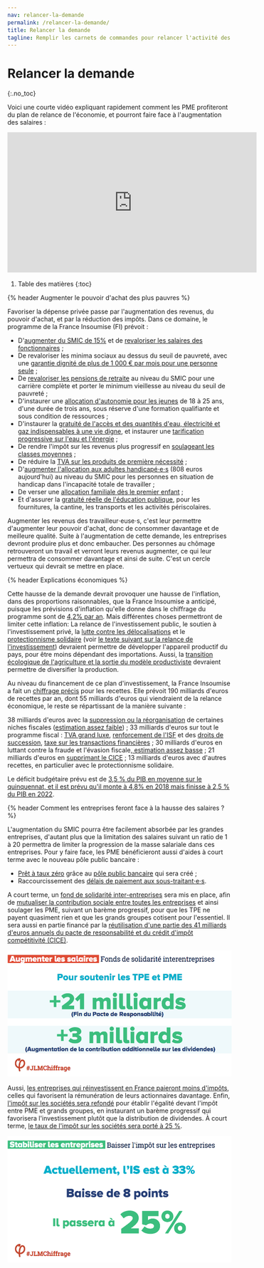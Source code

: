 ```yaml
---
nav: relancer-la-demande
permalink: /relancer-la-demande/
title: Relancer la demande
tagline: Remplir les carnets de commandes pour relancer l'activité des entreprises
---
```


# Relancer la demande
{:.no_toc}

Voici une courte vidéo expliquant rapidement comment les PME profiteront du plan de relance de l'économie, et pourront faire face à l'augmentation des salaires :

<iframe width="560" height="315" src="https://www.youtube.com/embed/fQJFUQzAa2g" frameborder="0" allowfullscreen></iframe>


1. Table des matières
{:toc}

{% header Augmenter le pouvoir d'achat des plus pauvres %}

Favoriser la dépense privée passe par l'augmentation des revenus, du pouvoir d'achat, et par la réduction des impôts. Dans ce domaine, le programme de la France Insoumise (FI) prévoit :

- D'[augmenter du SMIC de 15%](https://laec.fr/s30m1) et de [revaloriser les salaires des fonctionnaires](https://laec.fr/s30m2) ;
- De revaloriser les minima sociaux au dessus du seuil de pauvreté, avec une [garantie dignité de plus de 1 000 € par mois pour une personne seule](https://avenirencommun.fr/le-livret-pauvrete/) ;
- De [revaloriser les pensions de retraite](https://laec.fr/s31m2) au niveau du SMIC pour une carrière complète et porter le minimum vieillesse au niveau du seuil de pauvreté ;
- D'instaurer une [allocation d'autonomie pour les jeunes](https://laec.fr/s27m1) de 18 à 25 ans, d'une durée de trois ans, sous réserve d'une formation qualifiante et sous condition de ressources ;
- D'instaurer la [gratuité de l'accès et des quantités d'eau, électricité et gaz indispensables à une vie digne](https://laec.fr/s33m5), et instaurer une [tarification progressive sur l'eau et l'énergie](https://laec.fr/s43m1) ;
- De rendre l'impôt sur les revenus plus progressif en [soulageant les classes moyennes](https://laec.fr/s36m1) ;
- De réduire la [TVA sur les produits de première nécessité](https://laec.fr/s36m6) ;
- D'[augmenter l'allocation aux adultes handicapé⋅e⋅s](https://laec.fr/s68m3) (808 euros aujourd'hui) au niveau du SMIC pour les personnes en situation de handicap dans l'incapacité totale de travailler ;
- De verser une [allocation familiale dès le premier enfant](https://laec.fr/s72m1) ;
- Et d'assurer la [gratuité réelle de l'éducation publique](https://laec.fr/s73m3), pour les fournitures, la cantine, les transports et les activités périscolaires.


Augmenter les revenus des travailleur⋅euse⋅s, c'est leur permettre d'augmenter leur pouvoir d'achat, donc de consommer davantage et de meilleure qualité. Suite à l'augmentation de cette demande, les entreprises devront produire plus et donc embaucher. Des personnes au chômage retrouveront un travail et verront leurs revenus augmenter, ce qui leur permettra de consommer davantage et ainsi de suite. C'est un cercle vertueux qui devrait se mettre en place.

{% header Explications économiques %}

Cette hausse de la demande devrait provoquer une hausse de l'inflation, dans des proportions raisonnables, que la France Insoumise a anticipé, puisque les prévisions d'inflation qu'elle donne dans le chiffrage du programme sont de [4,2% par an](https://fr.scribd.com/document/339809194/Chiffrage-projet-France-insoumise). Mais différentes choses permettront de limiter cette inflation: La relance de l'investissement public, le soutien à l'investissement privé, la [lutte contre les délocalisations](https://laec.fr/s23) et le [protectionnisme solidaire](https://laec.fr/s17) (voir [le texte suivant sur la relance de l'investissement](https://patrons.insoumis.info/relancer-l-investissement)) devraient permettre de développer l'appareil productif du pays, pour être moins dépendant des importations. Aussi, la [transition écologique de l'agriculture et la sortie du modèle productiviste](https://laec.fr/s46) devraient permettre de diversifier la production.


Au niveau du financement de ce plan d'investissement, la France Insoumise a fait un [chiffrage précis](https://www.youtube.com/watch?v=T7b67QCjibc) pour les recettes. Elle prévoit 190 milliards d'euros de recettes par an, dont 55 milliards d'euros qui viendraient de la relance économique, le reste se répartissant de la manière suivante :

38 milliards d'euros avec la [suppression ou la réorganisation](https://laec.fr/s36m2) de certaines niches fiscales ([estimation assez faible](http://www.lefigaro.fr/conjoncture/2015/10/07/20002-20151007ARTFIG00017-la-fin-de-la-prime-pour-l-emploi-va-reduire-le-cout-des-niches-fiscales.php)) ;
33 milliards d'euros sur tout le programme fiscal : [TVA grand luxe](https://laec.fr/s36m6), [renforcement de l'ISF](https://laec.fr/s36m4) et des [droits de succession](https://laec.fr/s36m5), [taxe sur les transactions financières](https://laec.fr/s19m3) ;
30 milliards d'euros en luttant contre la fraude et l'évasion fiscale,[ estimation assez basse](https://www.challenges.fr/economie/l-evasion-fiscale-coute-a-la-france-entre-40-et-60-milliards-d-euros-par-an_26100) ;
21 milliards d'euros en [supprimant le CICE](https://laec.fr/s18m2) ;
13 milliards d'euros avec d'autres recettes, en particulier avec le protectionnisme solidaire.

Le déficit budgétaire prévu est de [3,5 % du PIB en moyenne sur le quinquennat, et il est prévu qu'il monte à 4,8% en 2018 mais finisse à 2,5 % du PIB en 2022](http://www.latribune.fr/economie/presidentielle-2017/melenchon-ou-la-relance-par-l-investissement-public-684971.html).


{% header Comment les entreprises feront face à la hausse des salaires ? %}


L'augmentation du SMIC pourra être facilement absorbée par les grandes entreprises, d'autant plus que la limitation des salaires suivant un ratio de 1 à 20 permettra de limiter la progression de la masse salariale dans ces entreprises.
Pour y faire face, les PME bénéficieront aussi d'aides à court terme avec le nouveau pôle public bancaire :

- [Prêt à taux zéro](https://laec.fr/s21m3) grâce au [pôle public bancaire](https://avenirencommun.fr/le-livret-banques/) qui sera créé ;
- Raccourcissement des [délais de paiement aux sous-traitant⋅e⋅s](https://laec.fr/s21m5).

A court terme, un [fond de solidarité inter-entreprises](https://laec.fr/s21m6) sera mis en place, afin de [mutualiser la contribution sociale entre toutes les entreprises](https://avenirencommun.fr/livret-produire-france/) et ainsi soulager les PME, suivant un barème progressif, pour que les TPE ne payent quasiment rien et que les grands groupes cotisent pour l'essentiel. Il sera aussi en partie financé par la [réutilisation d'une partie des 41 milliards d'euros annuels du pacte de responsabilité et du crédit d'impôt compétitivité (CICE)](https://laec.fr/s18m2).

![Fond de solidarité inter-entreprises](/assets/fonds-de-solidarite-interentreprises.png)

Aussi, [les entreprises qui réinvestissent en France paieront moins d'impôts](https://laec.fr/s20m3), celles qui favorisent la rémunération de leurs actionnaires davantage. Enfin, [l'impôt sur les sociétés sera refondé](https://laec.fr/s36m3) pour établir l'égalité devant l'impôt entre PME et grands groupes, en instaurant un barème progressif qui favorisera l'investissement plutôt que la distribution de dividendes. À court terme, [le taux de l'impôt sur les sociétés sera porté à 25 %](https://avenirencommun.fr/livret-produire-france/).

![Baisser l'impôt sur les sociétés](/assets/baisser-l-impot-sur-les-entreprises.png)
